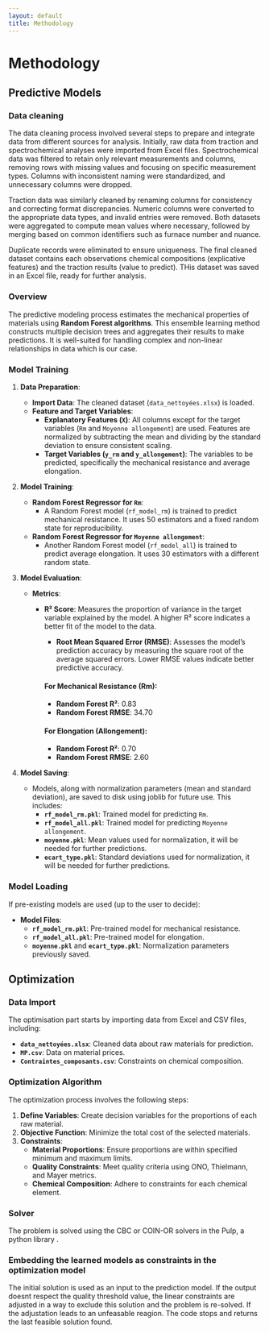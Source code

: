 ```yaml
---
layout: default
title: Methodology
---
```


# Methodology



## Predictive Models

### Data cleaning

The data cleaning process involved several steps to prepare and integrate data from different sources for analysis. Initially, raw data from traction and spectrochemical analyses were imported from Excel files. Spectrochemical data was filtered to retain only relevant measurements and columns, removing rows with missing values and focusing on specific measurement types. Columns with inconsistent naming were standardized, and unnecessary columns were dropped.

Traction data was similarly cleaned by renaming columns for consistency and correcting format discrepancies. Numeric columns were converted to the appropriate data types, and invalid entries were removed. Both datasets were aggregated to compute mean values where necessary, followed by merging based on common identifiers such as furnace number and nuance.

Duplicate records were eliminated to ensure uniqueness. The final cleaned dataset contains each observations chemical compositions (explicative features) and the traction results (value to predict).
THis dataset was saved in an Excel file, ready for further analysis.
### Overview

The predictive modeling process estimates the mechanical properties of materials using **Random Forest algorithms**. This ensemble learning method constructs multiple decision trees and aggregates their results to make predictions. It is well-suited for handling complex and non-linear relationships in data which is our case. 

### Model Training

1. **Data Preparation**:
   - **Import Data**: The cleaned dataset (`data_nettoyées.xlsx`) is loaded.
   - **Feature and Target Variables**:
     - **Explanatory Features (`X`)**: All columns except for the target variables (`Rm` and `Moyenne allongement`) are used. Features are normalized by subtracting the mean and dividing by the standard deviation to ensure consistent scaling.
     - **Target Variables (`y_rm` and `y_allongement`)**: The variables to be predicted, specifically the mechanical resistance and average elongation.

2. **Model Training**:
   - **Random Forest Regressor for `Rm`**:
     - A Random Forest model (`rf_model_rm`) is trained to predict mechanical resistance. It uses 50 estimators and a fixed random state for reproducibility.
   - **Random Forest Regressor for `Moyenne allongement`**:
     - Another Random Forest model (`rf_model_all`) is trained to predict average elongation. It uses 30 estimators with a different random state.

3. **Model Evaluation**:
   - **Metrics**:
      -  **R² Score**: Measures the proportion of variance in the target variable explained by the model. A higher R² score indicates a better fit of the model to the data.
         - **Root Mean Squared Error (RMSE)**: Assesses the model’s prediction accuracy by measuring the square root of the average squared errors. Lower RMSE values indicate better predictive accuracy.  
         #### For Mechanical Resistance (Rm):
         - **Random Forest R²**: 0.83
         - **Random Forest RMSE**: 34.70
         
         #### For Elongation (Allongement):
         - **Random Forest R²**: 0.70
         - **Random Forest RMSE**: 2.60

4. **Model Saving**:
   - Models, along with normalization parameters (mean and standard deviation), are saved to disk using joblib for future use. This includes:
     - **`rf_model_rm.pkl`**: Trained model for predicting `Rm`.
     - **`rf_model_all.pkl`**: Trained model for predicting `Moyenne allongement`.
     - **`moyenne.pkl`**: Mean values used for normalization, it will be needed for further predictions.
     - **`ecart_type.pkl`**: Standard deviations used for normalization,  it will be needed for further predictions.

### Model Loading

If pre-existing models are used (up to the user to decide):
   - **Model Files**:
     - **`rf_model_rm.pkl`**: Pre-trained model for mechanical resistance.
     - **`rf_model_all.pkl`**: Pre-trained model for elongation.
     - **`moyenne.pkl`** and **`ecart_type.pkl`**: Normalization parameters previously saved.

## Optimization
### Data Import

The optimisation part starts by importing data from Excel and CSV files, including:
- **`data_nettoyées.xlsx`**: Cleaned data about raw materials for prediction.
- **`MP.csv`**: Data on material prices.
- **`Contraintes_composants.csv`**: Constraints on chemical composition.

### Optimization Algorithm

The optimization process involves the following steps:

1. **Define Variables**: Create decision variables for the proportions of each raw material.
2. **Objective Function**: Minimize the total cost of the selected materials.
3. **Constraints**:
   - **Material Proportions**: Ensure proportions are within specified minimum and maximum limits.
   - **Quality Constraints**: Meet quality criteria using ONO, Thielmann, and Mayer metrics.
   - **Chemical Composition**: Adhere to constraints for each chemical element.

### Solver

The problem is solved using the CBC or COIN-OR solvers in the Pulp, a python library .

### Embedding the learned models as constraints in the optimization model

The initial solution is used as an input to the prediction model. If the output doesnt respect the quality threshold value, the linear constraints are adjusted in a way to exclude this solution and the problem is re-solved.
If the adjustation leads to an unfeasable reagion. The code stops and returns the last feasible solution found.
